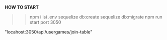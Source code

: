 **HOW TO START**

>> npm i
>> isi .env
>> sequelize db:create
>> sequelize db:migrate
>> npm run start
>> port 3050

"locahost:3050/api/usergames/join-table"
